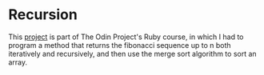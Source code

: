 # Recursion

This [project](https://www.theodinproject.com/lessons/ruby-recursion) is part of The Odin Project's Ruby course, in which I had to program a method that
returns the fibonacci sequence up to n both iteratively and recursively, and then use the merge
sort algorithm to sort an array.
